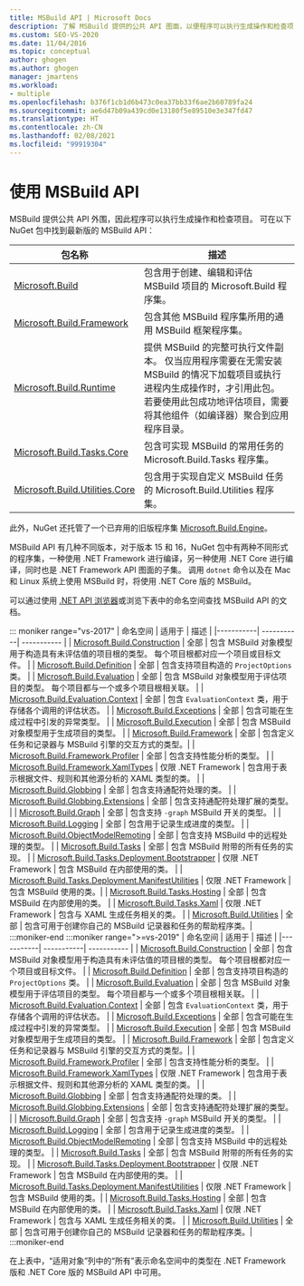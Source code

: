 ```yaml
---
title: MSBuild API | Microsoft Docs
description: 了解 MSBuild 提供的公共 API 图面，以便程序可以执行生成操作和检查项目。
ms.custom: SEO-VS-2020
ms.date: 11/04/2016
ms.topic: conceptual
author: ghogen
ms.author: ghogen
manager: jmartens
ms.workload:
- multiple
ms.openlocfilehash: b376f1cb1d6b473c0ea37bb33f6ae2b60789fa24
ms.sourcegitcommit: ae6d47b09a439cd0e13180f5e89510e3e347fd47
ms.translationtype: HT
ms.contentlocale: zh-CN
ms.lasthandoff: 02/08/2021
ms.locfileid: "99919304"
---
```

# <a name="use-the-msbuild-api"></a>使用 MSBuild API

MSBuild 提供公共 API 外围，因此程序可以执行生成操作和检查项目。 可在以下 NuGet 包中找到最新版的 MSBuild API：

| 包名称 | 描述 |
| ------------ | ----------- |
| [Microsoft.Build](https://www.nuget.org/packages/Microsoft.Build) | 包含用于创建、编辑和评估 MSBuild 项目的 Microsoft.Build 程序集。|
| [Microsoft.Build.Framework](https://www.nuget.org/packages/Microsoft.Build.Framework)| 包含其他 MSBuild 程序集所用的通用 MSBuild 框架程序集。 |
| [Microsoft.Build.Runtime](https://www.nuget.org/packages/Microsoft.Build.Runtime) | 提供 MSBuild 的完整可执行文件副本。 仅当应用程序需要在无需安装 MSBuild 的情况下加载项目或执行进程内生成操作时，才引用此包。 若要使用此包成功地评估项目，需要将其他组件（如编译器）聚合到应用程序目录。 |
| [Microsoft.Build.Tasks.Core](https://www.nuget.org/packages/Microsoft.Build.Tasks.Core) | 包含可实现 MSBuild 的常用任务的 Microsoft.Build.Tasks 程序集。 |
| [Microsoft.Build.Utilities.Core](https://www.nuget.org/packages/Microsoft.Build.Utilities.Core) | 包含用于实现自定义 MSBuild 任务的 Microsoft.Build.Utilities 程序集。 |

此外，NuGet 还托管了一个已弃用的旧版程序集 [Microsoft.Build.Engine](https://www.nuget.org/packages/Microsoft.Build.Engine)。

MSBuild API 有几种不同版本，对于版本 15 和 16，NuGet 包中有两种不同形式的程序集，一种使用 .NET Framework 进行编译，另一种使用 .NET Core 进行编译，同时也是 .NET Framework API 图面的子集。  调用 `dotnet` 命令以及在 Mac 和 Linux 系统上使用 MSBuild 时，将使用 .NET Core 版的 MSBuild。

可以通过使用 [.NET API 浏览器](/dotnet/api)或浏览下表中的命名空间查找 MSBuild API 的文档。

::: moniker range="vs-2017"
| 命名空间 | 适用于 | 描述 |
|-----------| -----------| ----------- |
| [Microsoft.Build.Construction](/dotnet/api/Microsoft.Build.Construction?view=msbuild-15&preserve-view=true) | 全部 |  包含 MSBuild 对象模型用于构造具有未评估值的项目根的类型。 每个项目根都对应一个项目或目标文件。 |
| [Microsoft.Build.Definition](/dotnet/api/Microsoft.Build.Definition?view=msbuild-15&preserve-view=true) | 全部 | 包含支持项目构造的 `ProjectOptions` 类。 |
| [Microsoft.Build.Evaluation](/dotnet/api/Microsoft.Build.Evaluation?view=msbuild-15&preserve-view=true) | 全部 | 包含 MSBuild 对象模型用于评估项目的类型。 每个项目都与一个或多个项目根相关联。 |
| [Microsoft.Build.Evaluation.Context](/dotnet/api/Microsoft.Build.Evaluation.Context?view=msbuild-15&preserve-view=true) | 全部 | 包含 `EvaluationContext` 类，用于存储各个调用的评估状态。 |
| [Microsoft.Build.Exceptions](/dotnet/api/Microsoft.Build.Exceptions?view=msbuild-15&preserve-view=true) | 全部 | 包含可能在生成过程中引发的异常类型。 |
| [Microsoft.Build.Execution](/dotnet/api/Microsoft.Build.Execution?view=msbuild-15&preserve-view=true) | 全部 | 包含 MSBuild 对象模型用于生成项目的类型。 |
| [Microsoft.Build.Framework](/dotnet/api/Microsoft.Build.Framework?view=msbuild-15&preserve-view=true) | 全部 | 包含定义任务和记录器与 MSBuild 引擎的交互方式的类型。|
| [Microsoft.Build.Framework.Profiler](/dotnet/api/Microsoft.Build.Framework.Profiler?view=msbuild-15&preserve-view=true) | 全部 | 包含支持性能分析的类型。 |
| [Microsoft.Build.Framework.XamlTypes](/dotnet/api/Microsoft.Build.Framework.XamlTypes?view=msbuild-15&preserve-view=true) | 仅限 .NET Framework | 包含用于表示根据文件、规则和其他源分析的 XAML 类型的类。 |
| [Microsoft.Build.Globbing](/dotnet/api/Microsoft.Build.Globbing?view=msbuild-15&preserve-view=true) | 全部 | 包含支持通配符处理的类。 |
| [Microsoft.Build.Globbing.Extensions](/dotnet/api/Microsoft.Build.Globbing.Extensions?view=msbuild-15&preserve-view=true) | 全部 | 包含支持通配符处理扩展的类型。 |
| [Microsoft.Build.Graph](/dotnet/api/Microsoft.Build.Graph?view=msbuild-15&preserve-view=true) | 全部 | 包含支持 `-graph` MSBuild 开关的类型。 |
| [Microsoft.Build.Logging](/dotnet/api/Microsoft.Build.Logging?view=msbuild-15&preserve-view=true) | 全部 | 包含用于记录生成进度的类型。 |
| [Microsoft.Build.ObjectModelRemoting](/dotnet/api/Microsoft.Build.ObjectModelRemoting?view=msbuild-15&preserve-view=true) | 全部 | 包含支持 MSBuild 中的远程处理的类型。 |
| [Microsoft.Build.Tasks](/dotnet/api/Microsoft.Build.Tasks?view=msbuild-15&preserve-view=true) | 全部 | 包含 MSBuild 附带的所有任务的实现。 |
| [Microsoft.Build.Tasks.Deployment.Bootstrapper](/dotnet/api/Microsoft.Build.Tasks.Deployment.Bootstrapper?view=msbuild-15&preserve-view=true) | 仅限 .NET Framework | 包含 MSBuild 在内部使用的类。 |
| [Microsoft.Build.Tasks.Deployment.ManifestUtilities](/dotnet/api/Microsoft.Build.Tasks.Deployment.ManifestUtilities?view=msbuild-15&preserve-view=true) | 仅限 .NET Framework | 包含 MSBuild 使用的类。|
| [Microsoft.Build.Tasks.Hosting](/dotnet/api/Microsoft.Build.Tasks.Hosting?view=msbuild-15&preserve-view=true) | 全部 | 包含 MSBuild 在内部使用的类。 |
| [Microsoft.Build.Tasks.Xaml](/dotnet/api/Microsoft.Build.Tasks.Xaml?view=msbuild-15&preserve-view=true) | 仅限 .NET Framework | 包含与 XAML 生成任务相关的类。 |
| [Microsoft.Build.Utilities](/dotnet/api/Microsoft.Build.Utilities?view=msbuild-15&preserve-view=true) | 全部 | 包含可用于创建你自己的 MSBuild 记录器和任务的帮助程序类。|
:::moniker-end
:::moniker range=">=vs-2019"
| 命名空间 | 适用于 | 描述 |
|-----------| -----------| ----------- |
| [Microsoft.Build.Construction](/dotnet/api/Microsoft.Build.Construction?view=msbuild-16&preserve-view=true) | 全部 |  包含 MSBuild 对象模型用于构造具有未评估值的项目根的类型。 每个项目根都对应一个项目或目标文件。 |
| [Microsoft.Build.Definition](/dotnet/api/Microsoft.Build.Definition?view=msbuild-16&preserve-view=true) | 全部 | 包含支持项目构造的 `ProjectOptions` 类。 |
| [Microsoft.Build.Evaluation](/dotnet/api/Microsoft.Build.Evaluation?view=msbuild-16&preserve-view=true) | 全部 | 包含 MSBuild 对象模型用于评估项目的类型。 每个项目都与一个或多个项目根相关联。 |
| [Microsoft.Build.Evaluation.Context](/dotnet/api/Microsoft.Build.Evaluation.Context?view=msbuild-16&preserve-view=true) | 全部 | 包含 `EvaluationContext` 类，用于存储各个调用的评估状态。 |
| [Microsoft.Build.Exceptions](/dotnet/api/Microsoft.Build.Exceptions?view=msbuild-16&preserve-view=true) | 全部 | 包含可能在生成过程中引发的异常类型。 |
| [Microsoft.Build.Execution](/dotnet/api/Microsoft.Build.Execution?view=msbuild-16&preserve-view=true) | 全部 | 包含 MSBuild 对象模型用于生成项目的类型。 |
| [Microsoft.Build.Framework](/dotnet/api/Microsoft.Build.Framework?view=msbuild-16&preserve-view=true) | 全部 | 包含定义任务和记录器与 MSBuild 引擎的交互方式的类型。|
| [Microsoft.Build.Framework.Profiler](/dotnet/api/Microsoft.Build.Framework.Profiler?view=msbuild-16&preserve-view=true) | 全部 | 包含支持性能分析的类型。 |
| [Microsoft.Build.Framework.XamlTypes](/dotnet/api/Microsoft.Build.Framework.XamlTypes?view=msbuild-16&preserve-view=true) | 仅限 .NET Framework | 包含用于表示根据文件、规则和其他源分析的 XAML 类型的类。 |
| [Microsoft.Build.Globbing](/dotnet/api/Microsoft.Build.Globbing?view=msbuild-16&preserve-view=true) | 全部 | 包含支持通配符处理的类。 |
| [Microsoft.Build.Globbing.Extensions](/dotnet/api/Microsoft.Build.Globbing.Extensions?view=msbuild-16&preserve-view=true) | 全部 | 包含支持通配符处理扩展的类型。 |
| [Microsoft.Build.Graph](/dotnet/api/Microsoft.Build.Graph?view=msbuild-16&preserve-view=true) | 全部 | 包含支持 `-graph` MSBuild 开关的类型。 |
| [Microsoft.Build.Logging](/dotnet/api/Microsoft.Build.Logging?view=msbuild-16&preserve-view=true) | 全部 | 包含用于记录生成进度的类型。 |
| [Microsoft.Build.ObjectModelRemoting](/dotnet/api/Microsoft.Build.ObjectModelRemoting?view=msbuild-16&preserve-view=true) | 全部 | 包含支持 MSBuild 中的远程处理的类型。 |
| [Microsoft.Build.Tasks](/dotnet/api/Microsoft.Build.Tasks?view=msbuild-16&preserve-view=true) | 全部 | 包含 MSBuild 附带的所有任务的实现。 |
| [Microsoft.Build.Tasks.Deployment.Bootstrapper](/dotnet/api/Microsoft.Build.Tasks.Deployment.Bootstrapper?view=msbuild-16&preserve-view=true) | 仅限 .NET Framework | 包含 MSBuild 在内部使用的类。 |
| [Microsoft.Build.Tasks.Deployment.ManifestUtilities](/dotnet/api/Microsoft.Build.Tasks.Deployment.ManifestUtilities?view=msbuild-16&preserve-view=true) | 仅限 .NET Framework | 包含 MSBuild 使用的类。|
| [Microsoft.Build.Tasks.Hosting](/dotnet/api/Microsoft.Build.Tasks.Hosting?view=msbuild-16&preserve-view=true) | 全部 | 包含 MSBuild 在内部使用的类。 |
| [Microsoft.Build.Tasks.Xaml](/dotnet/api/Microsoft.Build.Tasks.Xaml?view=msbuild-16&preserve-view=true) | 仅限 .NET Framework | 包含与 XAML 生成任务相关的类。 |
| [Microsoft.Build.Utilities](/dotnet/api/Microsoft.Build.Utilities?view=msbuild-16&preserve-view=true) | 全部 | 包含可用于创建你自己的 MSBuild 记录器和任务的帮助程序类。|
:::moniker-end

在上表中，“适用对象”列中的“所有”表示命名空间中的类型在 .NET Framework 版和 .NET Core 版的 MSBuild API 中可用。
